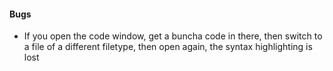 #### Bugs
* If you open the code window, get a buncha code in there, then switch to a file of a different filetype, then open again, the syntax highlighting is lost
